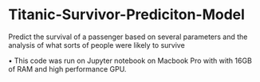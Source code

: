 # Titanic-Survivor-Prediciton-Model

Predict the survival of a passenger based on several parameters and the analysis of what sorts of people were likely to survive

•	This code was run on Jupyter notebook on Macbook Pro with with 16GB of RAM and high performance GPU. 


